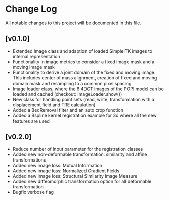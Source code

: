 # Change Log

All notable changes to this project will be documented in this file.

## [v0.1.0]
- Extended Image class and adaption of loaded SimpleITK images to internal representation
- Functionality in image metrics to consider a fixed image mask and a moving image mask
- Functionality to derive a joint domain of the fixed and moving image. This includes center of mass alignment, creation of fixed and moving domain mask and resampling to a common pixel spacing
- Image loader class, where the 6 4DCT images of the POPI model can be loaded and cached (checkout: ImageLoader.show())
- New class for handling point sets (read, write, transformation with a displacement field and TRE calculation)
- Added a BedRemoval filter and an auto crop function
- Added a Bspline kernel registration example for 3d where all the new features are used

## [v0.2.0]
- Reduce number of input parameter for the registration classes
- Added new non-deformable transformation: similarity and affine transformations 
- Added new image loss: Mutual Information
- Added new image loss: Normalized Gradient Fields
- Added new image loss: Structural Similarity Image Measure
- Added new diffeomorphic transformation option for all deformable transformation
- Bugfix verbose flag

